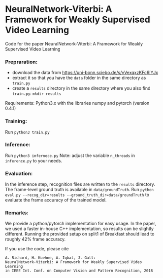 # NeuralNetwork-Viterbi: A Framework for Weakly Supervised Video Learning
Code for the paper NeuralNetwork-Viterbi: A Framework for Weakly Supervised Video Learning

### Prepraration:

* download the data from https://uni-bonn.sciebo.de/s/vVexqxzKFc6lYJx
* extract it so that you have the `data` folder in the same directory as `train.py`
* create a  `results` directory in the same directory where you also find `train.py`: `mkdir results`

Requirements: Python3.x with the libraries numpy and pytorch (version 0.4.1)

### Training:

Run `python3 train.py`

### Inference:

Run `python3 infernece.py`
Note: adjust the variable `n_threads` in `inference.py` to your needs.

### Evaluation:

In the inference step, recognition files are written to the `results` directory. The frame-level ground truth is available in `data/groundTruth`. Run `python eval.py --recog_dir=results --ground_truth_dir=data/groundTruth` to evaluate the frame accuracy of the trained model.

### Remarks:

We provide a python/pytorch implementation for easy usage. In the paper, we used a faster in-house C++ implementation, so results can be slightly different. Running the provided setup on split1 of Breakfast should lead to roughly 42% frame accuracy.

If you use the code, please cite

    A. Richard, H. Kuehne, A. Iqbal, J. Gall:
    NeuralNetwork-Viterbi: A Framework for Weakly Supervised Video Learning
    in IEEE Int. Conf. on Computer Vision and Pattern Recognition, 2018
